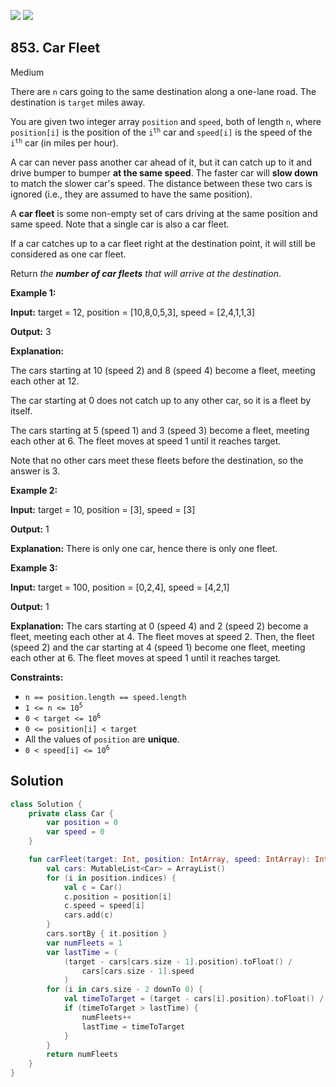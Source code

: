 [![](https://img.shields.io/github/stars/javadev/LeetCode-in-Kotlin?label=Stars&style=flat-square)](https://github.com/javadev/LeetCode-in-Kotlin)
[![](https://img.shields.io/github/forks/javadev/LeetCode-in-Kotlin?label=Fork%20me%20on%20GitHub%20&style=flat-square)](https://github.com/javadev/LeetCode-in-Kotlin/fork)

## 853\. Car Fleet

Medium

There are `n` cars going to the same destination along a one-lane road. The destination is `target` miles away.

You are given two integer array `position` and `speed`, both of length `n`, where `position[i]` is the position of the <code>i<sup>th</sup></code> car and `speed[i]` is the speed of the <code>i<sup>th</sup></code> car (in miles per hour).

A car can never pass another car ahead of it, but it can catch up to it and drive bumper to bumper **at the same speed**. The faster car will **slow down** to match the slower car's speed. The distance between these two cars is ignored (i.e., they are assumed to have the same position).

A **car fleet** is some non-empty set of cars driving at the same position and same speed. Note that a single car is also a car fleet.

If a car catches up to a car fleet right at the destination point, it will still be considered as one car fleet.

Return _the **number of car fleets** that will arrive at the destination_.

**Example 1:**

**Input:** target = 12, position = [10,8,0,5,3], speed = [2,4,1,1,3]

**Output:** 3

**Explanation:**

The cars starting at 10 (speed 2) and 8 (speed 4) become a fleet, meeting each other at 12.

The car starting at 0 does not catch up to any other car, so it is a fleet by itself.

The cars starting at 5 (speed 1) and 3 (speed 3) become a fleet, meeting each other at 6. The fleet moves at speed 1 until it reaches target.

Note that no other cars meet these fleets before the destination, so the answer is 3.

**Example 2:**

**Input:** target = 10, position = [3], speed = [3]

**Output:** 1

**Explanation:** There is only one car, hence there is only one fleet.

**Example 3:**

**Input:** target = 100, position = [0,2,4], speed = [4,2,1]

**Output:** 1

**Explanation:** The cars starting at 0 (speed 4) and 2 (speed 2) become a fleet, meeting each other at 4. The fleet moves at speed 2. Then, the fleet (speed 2) and the car starting at 4 (speed 1) become one fleet, meeting each other at 6. The fleet moves at speed 1 until it reaches target.

**Constraints:**

*   `n == position.length == speed.length`
*   <code>1 <= n <= 10<sup>5</sup></code>
*   <code>0 < target <= 10<sup>6</sup></code>
*   `0 <= position[i] < target`
*   All the values of `position` are **unique**.
*   <code>0 < speed[i] <= 10<sup>6</sup></code>

## Solution

```kotlin
class Solution {
    private class Car {
        var position = 0
        var speed = 0
    }

    fun carFleet(target: Int, position: IntArray, speed: IntArray): Int {
        val cars: MutableList<Car> = ArrayList()
        for (i in position.indices) {
            val c = Car()
            c.position = position[i]
            c.speed = speed[i]
            cars.add(c)
        }
        cars.sortBy { it.position }
        var numFleets = 1
        var lastTime = (
            (target - cars[cars.size - 1].position).toFloat() /
                cars[cars.size - 1].speed
            )
        for (i in cars.size - 2 downTo 0) {
            val timeToTarget = (target - cars[i].position).toFloat() / cars[i].speed
            if (timeToTarget > lastTime) {
                numFleets++
                lastTime = timeToTarget
            }
        }
        return numFleets
    }
}
```